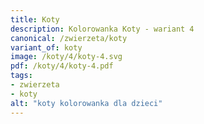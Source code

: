 ```yaml
---
title: Koty
description: Kolorowanka Koty - wariant 4
canonical: /zwierzeta/koty
variant_of: koty
image: /koty/4/koty-4.svg
pdf: /koty/4/koty-4.pdf
tags:
- zwierzeta
- koty
alt: "koty kolorowanka dla dzieci"
---
```

